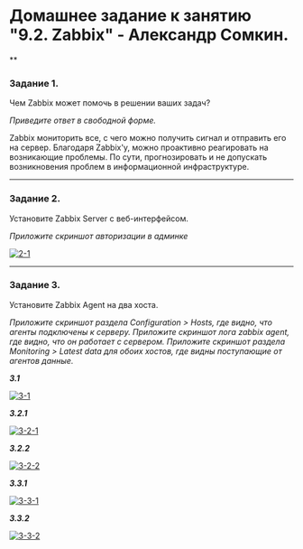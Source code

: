 # Домашнее задание к занятию "9.2. Zabbix" - Александр Сомкин.

**

### Задание 1. 

Чем Zabbix может помочь в решении ваших задач?

*Приведите ответ в свободной форме.*

Zabbix мониторить все, с чего можно получить сигнал и отправить его на сервер. Благодаря Zabbix'у, можно проактивно реагировать на возникающие проблемы. По сути, прогнозировать и не допускать возникновения проблем в информационной инфраструктуре.

---

### Задание 2. 

Установите Zabbix Server с веб-интерфейсом.

*Приложите скриншот авторизации в админке*

<a href="https://ibb.co/xqFNy50"><img src="https://i.ibb.co/7tkqHy5/2-1.png" alt="2-1" border="0"></a>

---

### Задание 3. 

Установите Zabbix Agent на два хоста.

*Приложите скриншот раздела Configuration > Hosts, где видно, что агенты подключены к серверу.*
*Приложите скриншот лога zabbix agent, где видно, что он работает с сервером.*
*Приложите скриншот раздела Monitoring > Latest data для обоих хостов, где видны поступающие от агентов данные.*

***3.1*** 

<a href="https://ibb.co/BGzRDw8"><img src="https://i.ibb.co/42mxyJB/3-1.png" alt="3-1" border="0"></a>

***3.2.1***

<a href="https://ibb.co/dcNNRQF"><img src="https://i.ibb.co/KGttJ9d/3-2-1.png" alt="3-2-1" border="0"></a>

***3.2.2***

<a href="https://ibb.co/B2JhKsv"><img src="https://i.ibb.co/QvVWjmh/3-2-2.png" alt="3-2-2" border="0"></a>

***3.3.1***

<a href="https://ibb.co/ByJTw4C"><img src="https://i.ibb.co/c692xbr/3-3-1.png" alt="3-3-1" border="0"></a>

***3.3.2***

<a href="https://ibb.co/Y7D8Fgf"><img src="https://i.ibb.co/4ZsMnk4/3-3-2.png" alt="3-3-2" border="0"></a>



